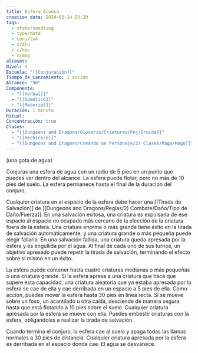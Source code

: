```yaml
---
title: Esfera Acuosa
creation date: 2024-02-14 23:20
tags:
  - state/seedling
  - type/note
  - conj/lv4
  - c/dru
  - c/hec
  - c/mag
aliases: 
Nivel: 4
Escuela: "[[Conjuración]]"
Tiempo_de_Lanzamiento: 1 acción
Alcance: "90"
Componente:
  - "[[Verbal]]"
  - "[[Somático]]"
  - "[[Material]]"
Duración: 1 minuto
Ritual: 
Concentración: true
Clases:
  - "[[Dungeons and Dragons/Glosario/Criaturas/Pnj/Druida]]"
  - "[[Hechicero]]"
  - "[[Dungeons and Dragons/Creando un Personaje/2) Clases/Mago/Mago]]"
---
```

(una gota de agua)

Conjuras una esfera de agua con un radio de 5 pies en un punto que puedes ver dentro del alcance. La esfera puede flotar, pero no más de 10 pies del suelo. La esfera permanece hasta el final de la duración del conjuro.

Cualquier criatura en el espacio de la esfera debe hacer una [[Tirada de Salvación]] de [[Dungeons and Dragons/Reglas/2) Combate/Daño/Tipo de Daño/Fuerza]]. En una salvación exitosa, una criatura es expulsada de ese espacio al espacio no ocupado más cercano de la elección de la criatura fuera de la esfera. Una criatura enorme o más grande tiene éxito en la tirada de salvación automáticamente, y una criatura grande o más pequeña puede elegir fallarla. En una salvación fallida, una criatura queda apresada por la esfera y es engullida por el agua. Al final de cada uno de sus turnos, un objetivo apresado puede repetir la tirada de salvación, terminando el efecto sobre sí mismo en un éxito.

La esfera puede contener hasta cuatro criaturas medianas o más pequeñas o una criatura grande. Si la esfera apresa a una criatura que hace que supere esta capacidad, una criatura aleatoria que ya estaba apresada por la esfera se cae de ella y cae derribada en un espacio a 5 pies de ella.
Como acción, puedes mover la esfera hasta 30 pies en línea recta. Si se mueve sobre un foso, un acantilado u otra caída, desciende de manera segura hasta que está flotando a 10 pies sobre el suelo. Cualquier criatura apresada por la esfera se mueve con ella. Puedes embestir criaturas con la esfera, obligándolas a realizar la tirada de salvación.

Cuando termina el conjuro, la esfera cae al suelo y apaga todas las llamas normales a 30 pies de distancia. Cualquier criatura apresada por la esfera es derribada en el espacio donde cae. El agua se desvanece.
